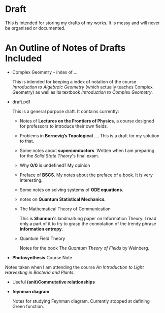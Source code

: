 # Draft
This is intended for storing my drafts of my works. It is messy and will never be organised or documented.

# An Outline of Notes of Drafts Included

* Complex Geometry - index of ...

    This is intended for keeping a index of notation of the course
    *Introduction to Algebraic Geometry* (which actually teaches
    Complex Geometry) as well as its textbook *Introduction
    to Complex Geometry*.

* draft.pdf

    This is a general purpose draft. It contains currently:

    * Notes of **Lectures on the Frontiers of Physics**, a course
    designed for professors to introduce their own fields.

    * Problems in **Bernevig’s Topological** .... This is a draft for
    my solution to that.

    * Some notes about **superconductors**. Written when I am preparing
    for the *Solid State Theory*'s final exam.
    * Why **0/0** is undefined? My opinion
    * Preface of **BSCS**. My notes about the preface of a book. It is
    very interesting.
    * Some notes on solving systems of **ODE equations**.
    * notes on **Quantum Statistical Mechanics**.

    * The Mathematical Theory of Communication

	    This is **Shannon**'s landmarking paper on Information Theory.
    	I read only a part of it to try to grasp the connotation 
	    of the trendy phrase **information entropy**.

    * Quantum Field Theory

        Notes for the book *The Quantum Theory of Fields* by Weinberg.

* **Photosynthesis** Course Note

Notes taken when I am attending the course *An Introduction to 
Light Harvesting in Bacteria and Plants*.

* Useful **(anit)Commutative relationships**

* **feynman diagram**

	Notes for studying Feynman diagram. Currently stopped at defining
	Green function.


